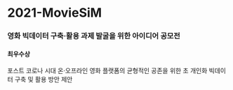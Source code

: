 # 2021-MovieSiM
### 영화 빅데이터 구축·활용 과제 발굴을 위한 아이디어 공모전
#### 최우수상

포스트 코로나 시대 온·오프라인 영화 플랫폼의 균형적인 공존을 위한 초 개인화 빅데이터 구축 및 활용 방안 제안
